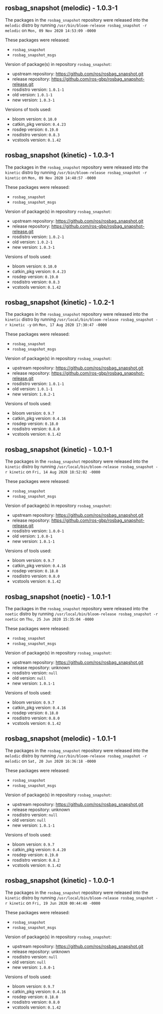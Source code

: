 ## rosbag_snapshot (melodic) - 1.0.3-1

The packages in the `rosbag_snapshot` repository were released into the `melodic` distro by running `/usr/bin/bloom-release rosbag_snapshot -r melodic` on `Mon, 09 Nov 2020 14:53:09 -0000`

These packages were released:
- `rosbag_snapshot`
- `rosbag_snapshot_msgs`

Version of package(s) in repository `rosbag_snapshot`:

- upstream repository: https://github.com/ros/rosbag_snapshot.git
- release repository: https://github.com/ros-gbp/rosbag_snapshot-release.git
- rosdistro version: `1.0.1-1`
- old version: `1.0.1-1`
- new version: `1.0.3-1`

Versions of tools used:

- bloom version: `0.10.0`
- catkin_pkg version: `0.4.23`
- rosdep version: `0.19.0`
- rosdistro version: `0.8.3`
- vcstools version: `0.1.42`


## rosbag_snapshot (kinetic) - 1.0.3-1

The packages in the `rosbag_snapshot` repository were released into the `kinetic` distro by running `/usr/bin/bloom-release rosbag_snapshot -r kinetic` on `Mon, 09 Nov 2020 14:48:57 -0000`

These packages were released:
- `rosbag_snapshot`
- `rosbag_snapshot_msgs`

Version of package(s) in repository `rosbag_snapshot`:

- upstream repository: https://github.com/ros/rosbag_snapshot.git
- release repository: https://github.com/ros-gbp/rosbag_snapshot-release.git
- rosdistro version: `1.0.2-1`
- old version: `1.0.2-1`
- new version: `1.0.3-1`

Versions of tools used:

- bloom version: `0.10.0`
- catkin_pkg version: `0.4.23`
- rosdep version: `0.19.0`
- rosdistro version: `0.8.3`
- vcstools version: `0.1.42`


## rosbag_snapshot (kinetic) - 1.0.2-1

The packages in the `rosbag_snapshot` repository were released into the `kinetic` distro by running `/usr/local/bin/bloom-release rosbag_snapshot -r kinetic -y` on `Mon, 17 Aug 2020 17:30:47 -0000`

These packages were released:
- `rosbag_snapshot`
- `rosbag_snapshot_msgs`

Version of package(s) in repository `rosbag_snapshot`:

- upstream repository: https://github.com/ros/rosbag_snapshot.git
- release repository: https://github.com/ros-gbp/rosbag_snapshot-release.git
- rosdistro version: `1.0.1-1`
- old version: `1.0.1-1`
- new version: `1.0.2-1`

Versions of tools used:

- bloom version: `0.9.7`
- catkin_pkg version: `0.4.16`
- rosdep version: `0.18.0`
- rosdistro version: `0.8.0`
- vcstools version: `0.1.42`


## rosbag_snapshot (kinetic) - 1.0.1-1

The packages in the `rosbag_snapshot` repository were released into the `kinetic` distro by running `/usr/local/bin/bloom-release rosbag_snapshot -r kinetic` on `Fri, 14 Aug 2020 18:52:02 -0000`

These packages were released:
- `rosbag_snapshot`
- `rosbag_snapshot_msgs`

Version of package(s) in repository `rosbag_snapshot`:

- upstream repository: https://github.com/ros/rosbag_snapshot.git
- release repository: https://github.com/ros-gbp/rosbag_snapshot-release.git
- rosdistro version: `1.0.0-1`
- old version: `1.0.0-1`
- new version: `1.0.1-1`

Versions of tools used:

- bloom version: `0.9.7`
- catkin_pkg version: `0.4.16`
- rosdep version: `0.18.0`
- rosdistro version: `0.8.0`
- vcstools version: `0.1.42`


## rosbag_snapshot (noetic) - 1.0.1-1

The packages in the `rosbag_snapshot` repository were released into the `noetic` distro by running `/usr/local/bin/bloom-release rosbag_snapshot -r noetic` on `Thu, 25 Jun 2020 15:35:04 -0000`

These packages were released:
- `rosbag_snapshot`
- `rosbag_snapshot_msgs`

Version of package(s) in repository `rosbag_snapshot`:

- upstream repository: https://github.com/ros/rosbag_snapshot.git
- release repository: unknown
- rosdistro version: `null`
- old version: `null`
- new version: `1.0.1-1`

Versions of tools used:

- bloom version: `0.9.7`
- catkin_pkg version: `0.4.16`
- rosdep version: `0.18.0`
- rosdistro version: `0.8.0`
- vcstools version: `0.1.42`


## rosbag_snapshot (melodic) - 1.0.1-1

The packages in the `rosbag_snapshot` repository were released into the `melodic` distro by running `/usr/bin/bloom-release rosbag_snapshot -r melodic` on `Sat, 20 Jun 2020 16:36:18 -0000`

These packages were released:
- `rosbag_snapshot`
- `rosbag_snapshot_msgs`

Version of package(s) in repository `rosbag_snapshot`:

- upstream repository: https://github.com/ros/rosbag_snapshot.git
- release repository: unknown
- rosdistro version: `null`
- old version: `null`
- new version: `1.0.1-1`

Versions of tools used:

- bloom version: `0.9.7`
- catkin_pkg version: `0.4.20`
- rosdep version: `0.19.0`
- rosdistro version: `0.8.2`
- vcstools version: `0.1.42`


## rosbag_snapshot (kinetic) - 1.0.0-1

The packages in the `rosbag_snapshot` repository were released into the `kinetic` distro by running `/usr/local/bin/bloom-release rosbag_snapshot -r kinetic` on `Fri, 19 Jun 2020 00:44:40 -0000`

These packages were released:
- `rosbag_snapshot`
- `rosbag_snapshot_msgs`

Version of package(s) in repository `rosbag_snapshot`:

- upstream repository: https://github.com/ros/rosbag_snapshot.git
- release repository: unknown
- rosdistro version: `null`
- old version: `null`
- new version: `1.0.0-1`

Versions of tools used:

- bloom version: `0.9.7`
- catkin_pkg version: `0.4.16`
- rosdep version: `0.18.0`
- rosdistro version: `0.8.0`
- vcstools version: `0.1.42`


